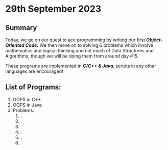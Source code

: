 # 29th September 2023

## Summary

Today, we go on our quest to ace programming by writing our first __*Object-Oriented Code.*__ We then move on to solving 6 problems which involve mathematics and logical thinking and not much of Data Structures and Algorithms, though we will be doing them from around day #15.

These programs are implemented in __*C/C++ & Java*__, scripts in any other languages are encouraged!

## List of Programs:

1. OOPS in C++
2. OOPS in Java
3. Problems:
   1. .
   2. .
   3. .
   4. .
   5. .
   6. .